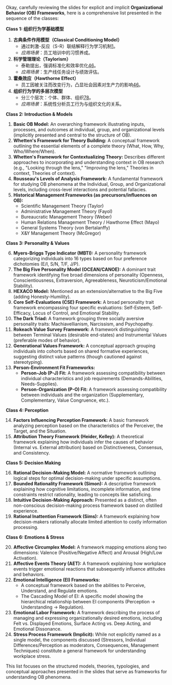 Okay, carefully reviewing the slides for explicit and implicit **Organizational Behavior (OB) Frameworks**, here is a comprehensive list presented in the sequence of the classes:

**Class 1: 组织行为学基础模型**
1. **古典条件作用模型（Classical Conditioning Model）**
    - 通过刺激-反应（S-R）联结解释行为学习机制[1](https://openstax.org/books/organizational-behavior/pages/4-1-basic-models-of-learning)。
    - _应用场景_：员工培训中的习惯养成。
2. **科学管理理论（Taylorism）**
    - 泰勒提出，强调标准化和效率优化[4](https://osse.dc.gov/sites/default/files/dc/sites/osse/publication/attachments/K12_Post%20Culture%20Climate_Positive%20Behavior%20Support%20Frameworks.pdf)[6](https://www.clickvieweducation.com/blog/classroom-management/theories)。
    - _应用场景_：生产线任务设计与绩效评估。
3. **霍桑效应（Hawthorne Effect）**
    - 员工因被关注而改变行为，凸显社会因素对生产力的影响[4](https://osse.dc.gov/sites/default/files/dc/sites/osse/publication/attachments/K12_Post%20Culture%20Climate_Positive%20Behavior%20Support%20Frameworks.pdf)[6](https://www.clickvieweducation.com/blog/classroom-management/theories)。
4. **组织行为学的多层次模型**
    - 分三个层次：个体、群体、组织[7](https://www.jaroeducation.com/blog/types-of-organizational-behavior/)[8](https://resources.noodle.com/articles/top-8-organizational-behavior-theories/)。
    - _应用场景_：系统性分析员工行为与组织文化的关系。

**Class 2: Introduction & Models**

1.  **Basic OB Model:** An overarching framework illustrating inputs, processes, and outcomes at individual, group, and organizational levels (implicitly presented and central to the structure of OB).
2.  **Whetten's Framework for Theory Building:** A conceptual framework outlining the essential elements of a complete theory (What, How, Why, Who/Where/When).
3.  **Whetten's Framework for Contextualizing Theory:** Describes different approaches to incorporating and understanding context in OB research (e.g., "Looking through the lens," "Improving the lens," Theories in context, Theories of context).
4.  **Rousseau's Levels of Analysis Framework:** A fundamental framework for studying OB phenomena at the Individual, Group, and Organizational levels, including cross-level interactions and potential fallacies.
5.  **Historical Management Frameworks (as precursors/influences on OB):**
    *   Scientific Management Theory (Taylor)
    *   Administrative Management Theory (Fayol)
    *   Bureaucratic Management Theory (Weber)
    *   Human Relations Management Theory / Hawthorne Effect (Mayo)
    *   General Systems Theory (von Bertalanffy)
    *   X&Y Management Theory (McGregor)

**Class 3: Personality & Values**

6.  **Myers-Briggs Type Indicator (MBTI):** A personality framework categorizing individuals into 16 types based on four preference dichotomies (E/I, S/N, T/F, J/P).
7.  **The Big Five Personality Model (OCEAN/CANOE):** A dominant trait framework identifying five broad dimensions of personality (Openness, Conscientiousness, Extraversion, Agreeableness, Neuroticism/Emotional Stability).
8.  **HEXACO Model:** Mentioned as an extension/alternative to the Big Five (adding Honesty-Humility).
9.  **Core Self-Evaluations (CSE) Framework:** A broad personality trait framework encompassing four specific evaluations: Self-Esteem, Self-Efficacy, Locus of Control, and Emotional Stability.
10. **The Dark Triad:** A framework grouping three socially aversive personality traits: Machiavellianism, Narcissism, and Psychopathy.
11. **Rokeach Value Survey Framework:** A framework distinguishing between Terminal Values (desirable end-states) and Instrumental Values (preferable modes of behavior).
12. **Generational Values Framework:** A conceptual approach grouping individuals into cohorts based on shared formative experiences, suggesting distinct value patterns (though cautioned against stereotyping).
13. **Person-Environment Fit Frameworks:**
    *   **Person-Job (P-J) Fit:** A framework assessing compatibility between individual characteristics and job requirements (Demands-Abilities, Needs-Supplies).
    *   **Person-Organization (P-O) Fit:** A framework assessing compatibility between individuals and the organization (Supplementary, Complementary, Value Congruence, etc.).

**Class 4: Perception**

14. **Factors Influencing Perception Framework:** A basic framework analyzing perception based on the characteristics of the Perceiver, the Target, and the Situation.
15. **Attribution Theory Framework (Heider, Kelley):** A theoretical framework explaining how individuals infer the causes of behavior (Internal vs. External attribution) based on Distinctiveness, Consensus, and Consistency.

**Class 5: Decision Making**

16. **Rational Decision-Making Model:** A normative framework outlining logical steps for optimal decision-making under specific assumptions.
17. **Bounded Rationality Framework (Simon):** A descriptive framework explaining how cognitive limitations, incomplete information, and time constraints restrict rationality, leading to concepts like satisficing.
18. **Intuitive Decision-Making Approach:** Presented as a distinct, often non-conscious decision-making process framework based on distilled experience.
19. **Rational Inattention Framework (Sims):** A framework explaining how decision-makers rationally allocate limited attention to costly information processing.

**Class 6: Emotions & Stress**

20. **Affective Circumplex Model:** A framework mapping emotions along two dimensions: Valence (Positive/Negative Affect) and Arousal (High/Low Activation).
21. **Affective Events Theory (AET):** A framework explaining how workplace events trigger emotional reactions that subsequently influence attitudes and behaviors.
22. **Emotional Intelligence (EI) Frameworks:**
    *   A conceptual framework based on the abilities to Perceive, Understand, and Regulate emotions.
    *   The Cascading Model of EI: A specific model showing the hierarchical relationship between EI components (Perception -> Understanding -> Regulation).
23. **Emotional Labor Framework:** A framework describing the process of managing and expressing organizationally desired emotions, including Felt vs. Displayed Emotions, Surface Acting vs. Deep Acting, and Emotional Dissonance.
24. **Stress Process Framework (Implicit):** While not explicitly named as a single model, the components discussed (Stressors, Individual Differences/Perception as moderators, Consequences, Management Techniques) constitute a general framework for understanding workplace stress.

This list focuses on the structured models, theories, typologies, and conceptual approaches presented in the slides that serve as frameworks for understanding OB phenomena.